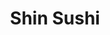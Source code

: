 ---
layout: place
title: "Shin Sushi"
permalink: /california/mission-viejo/shin-sushi.html
stateAbbr: CA
stateName: California
cityName: Mission Viejo
seo:
  name: "Shin Sushi"
  type: Restaurant
  links: null
description: "Shin Sushi serves delicious sushi in Mission Viejo, California. Try fresh Japanese dishes for a great dining experience. "
place_id: ChIJ79jGJrHu3IARYHUXAJ-EgP8
photos:
  - name: >-
      places/ChIJ79jGJrHu3IARYHUXAJ-EgP8/photos/AeeoHcKzgoByXWQzGitsBE-9mCpNkDCy3MIOGphw4pPS0PlYHjFLep9jKqBeeCe-ME4FMPrxPcPuTOy9OK2MhBbPkDNv6PDfutT1wIMT6bxepyPoLsGMkb9HvGk1fJKkdtMkwABtPaZeiY8XUFGrSE0FzMTkT8dw9jS37Bx2iihlaFy6vdD4AboV9kr9kKZDxGhXw0MdP4a0m6lCgc-dVTIUzO3qx1Hmqh_hinLUle-ZP3FKOt2f1M8YC6dCSIZucdUojZrtFXbi98vdI8u4wO0oA639loE9Zx0_IlAzf1t5IKmiuvLHo070D4ko4ab1MCUbJyL2De2BEwJOFVAEQWwcVOytdZwX70hy1duzznxXvmC3XFWtStEhgwuRu_cb6WNgnqCvUdEhZHQUY7T25HbGSNxfhYgJX5T0efayFJy_RjqjAA
    widthPx: 4032
    heightPx: 3024
    authorAttributions:
      - displayName: MartinMarcusPhotography
        uri: https://maps.google.com/maps/contrib/117606894179905014514
        photoUri: >-
          https://lh3.googleusercontent.com/a-/ALV-UjWABmng6IBuPqBulrKPblvX-xQmLFjd4xqiEvtVgCvD6YkKOVzjMQ=s100-p-k-no-mo
    flagContentUri: >-
      https://www.google.com/local/imagery/report/?cb_client=maps_api_places.places_api&image_key=!1e10!2sCIHM0ogKEICAgID4z8W9bg&hl=en-US
    googleMapsUri: >-
      https://www.google.com/maps/place//data=!3m4!1e2!3m2!1sCIHM0ogKEICAgID4z8W9bg!2e10!4m2!3m1!1s0x80dceeb126c6d8ef:0xff80849f00177560
  - name: >-
      places/ChIJ79jGJrHu3IARYHUXAJ-EgP8/photos/AeeoHcLuljcR-_4lE6fGScIgPSHSvcxEvpx-0rZdBYG3jfwiEIXPQsyjhFVUrLSnMtjmNVTVMv40ev8yOPBHbcMu-7QHVIxs-oEseKgBEZXd80dayXu8vaiuZMgoBOySoMxqLtkI-xrCcHA8x8A98SgMNPFExikpQEDK6x0yOfhdKHPXwUTHqN0etDBso77VqOJ6zUVdKpy98Gn0PuH7nHyC-pQvfRgxtBIyBsfZlBfl0yRlJsowWMSkFz30dxtcrH1RL54LG0mQNGVgU8qXjcu-9dDunMvYK83fmpRV6FVRyNOg8SFVisQ9ZWsBCfau88NV66BOVJbs5ruA-iT8hzwFwMbPiZrB2FFolPUd8MzAcAwGmGOFsq-s4UcNAxs1rNBbnfDUx_Uq3WLusxyAzmZIVzCYC2QDr31xrNYc3D0co8Vn7A
    widthPx: 4064
    heightPx: 3056
    authorAttributions:
      - displayName: Khalid Medhat
        uri: https://maps.google.com/maps/contrib/112616101488447914011
        photoUri: >-
          https://lh3.googleusercontent.com/a-/ALV-UjXI0XWTu-e_HeKvXS8CsYSZ5loJfPcGwUfBrdvuOhsCJJpK8cxeOA=s100-p-k-no-mo
    flagContentUri: >-
      https://www.google.com/local/imagery/report/?cb_client=maps_api_places.places_api&image_key=!1e10!2sCIHM0ogKEICAgIDv9_GNEA&hl=en-US
    googleMapsUri: >-
      https://www.google.com/maps/place//data=!3m4!1e2!3m2!1sCIHM0ogKEICAgIDv9_GNEA!2e10!4m2!3m1!1s0x80dceeb126c6d8ef:0xff80849f00177560
  - name: >-
      places/ChIJ79jGJrHu3IARYHUXAJ-EgP8/photos/AeeoHcKcT2ASk0ftc0ADOCL9gX-_8BSH7pkLhOJJwGQ4gEA4RHch4wjp9oG6kaVylopyjHeT6rMsjA1svrgGriD3hSDguxlO5vJcNoxKFJNbkMvWM3AUNqrl_iAHc2J52OYGRKsz6gJVP24vJpXzLGQDtzgyVIEaklyGVY-QTIax_wG5qO2wOFZi1SGoIbCn9MCYyV44GQ2DC5-K_lEJtRuqfjMtDqocv4rfHp4jOJ9D5_AweoIUZpCZlAYBrKicLUDWBN2GctmlclEcNuADcNdMQX4sfL-NdKGilVKLwFZsidZ21_llAryxV6MeaJ8c_uBjRNKroct57wrdBYddXLT87vzzEdaNVmX0Sa56OaJOIZIIK9QdpyoKPa97OuBuDMFtY4N8dasx-o5jq6yIQfibwNqXX7KR4wa59MUDYOc44G8FI5JM
    widthPx: 3024
    heightPx: 4032
    authorAttributions:
      - displayName: D Soho
        uri: https://maps.google.com/maps/contrib/103804178455863873904
        photoUri: >-
          https://lh3.googleusercontent.com/a-/ALV-UjXi3uOvvMUWljIU9UO9R06HFRoq2F9S1qpGxZDhYw5AB0bgnUDV=s100-p-k-no-mo
    flagContentUri: >-
      https://www.google.com/local/imagery/report/?cb_client=maps_api_places.places_api&image_key=!1e10!2sCIHM0ogKEICAgID_-cun0gE&hl=en-US
    googleMapsUri: >-
      https://www.google.com/maps/place//data=!3m4!1e2!3m2!1sCIHM0ogKEICAgID_-cun0gE!2e10!4m2!3m1!1s0x80dceeb126c6d8ef:0xff80849f00177560
  - name: >-
      places/ChIJ79jGJrHu3IARYHUXAJ-EgP8/photos/AeeoHcKYKYgFaENlYJtD0kgH7YOYFYKiuflwYc-0wNfLcKi67q-UQn5WipXS0L1dai5U5MrVCpGiw_DEwnic4WopXvG2Dxt5GGWoduJhXIbgSn8GMNnhK8onJV4qEKt8Pvx7Gtl-pafRo6sfbDMiZDwFD7-5jzwDkcvwLnZnQ5Q60AL4Nv5H0e7NwOpkIcA-WbBO4QHsW7e93NAQvJ2r8Ce2d_V3Wanz0X55aLAFskFX9ALhHnI2MLwpBkxw1fSBYBjAqfNVKul2AgTr5fdFv6cbMsJhH252fEhjDia7Qj15fwLMKD37uh0NJfTnjxGo6u8TL0hrH3KvNrxDZszX42oP_eyFtVJ16gBVZCYXLoMjNNrspPjFtdsG0cw5XxNVAoQ55BkCiF3A5397KS_D4suvVl-b15zY1PXSaSO5g_tJhqDDC-_-
    widthPx: 3056
    heightPx: 4064
    authorAttributions:
      - displayName: Khalid Medhat
        uri: https://maps.google.com/maps/contrib/112616101488447914011
        photoUri: >-
          https://lh3.googleusercontent.com/a-/ALV-UjXI0XWTu-e_HeKvXS8CsYSZ5loJfPcGwUfBrdvuOhsCJJpK8cxeOA=s100-p-k-no-mo
    flagContentUri: >-
      https://www.google.com/local/imagery/report/?cb_client=maps_api_places.places_api&image_key=!1e10!2sCIHM0ogKEICAgIDv9_GNkAE&hl=en-US
    googleMapsUri: >-
      https://www.google.com/maps/place//data=!3m4!1e2!3m2!1sCIHM0ogKEICAgIDv9_GNkAE!2e10!4m2!3m1!1s0x80dceeb126c6d8ef:0xff80849f00177560
  - name: >-
      places/ChIJ79jGJrHu3IARYHUXAJ-EgP8/photos/AeeoHcKz5_qZBLcB7I4ttw7vIQTjo2ehOHTDq2bb74icpWLklGpI--HRttVASV7nXaaiSOc1X2O-jSCwsjyg0w20V0LbTymrGp7tPhV5DyotV1OXGn2caeL-787aeouDNlWFiQxfodUUquKIwguxWaopkpGrU8-F_QWSAFFdnSkcATQuZvNRcW9dej-65mFj1q-YigCCd0z5XLDVlE7TBkS4Buv2IMcqyRvP6X6B-OFUhwHpe5GaHkqjA2csum8TLLGLLhGVYPq4wTKytoL9h741IABGI-7-XekfyR27pucvmMWDEbSzwyQn98A-d7GHyCS0EDYUsYLHPviX7ahPVJGNFFydQ6oHTrDy8XALuPtdbuYESblYF0XVbkKrs16FBBLY4BC-23Xlj1gBNlPqOJu65lijAV9d4yhdp4UmtmqzAJKNGvnR
    widthPx: 4080
    heightPx: 3072
    authorAttributions:
      - displayName: Khalid Medhat
        uri: https://maps.google.com/maps/contrib/112616101488447914011
        photoUri: >-
          https://lh3.googleusercontent.com/a-/ALV-UjXI0XWTu-e_HeKvXS8CsYSZ5loJfPcGwUfBrdvuOhsCJJpK8cxeOA=s100-p-k-no-mo
    flagContentUri: >-
      https://www.google.com/local/imagery/report/?cb_client=maps_api_places.places_api&image_key=!1e10!2sCIHM0ogKEICAgIDv9-HHvgE&hl=en-US
    googleMapsUri: >-
      https://www.google.com/maps/place//data=!3m4!1e2!3m2!1sCIHM0ogKEICAgIDv9-HHvgE!2e10!4m2!3m1!1s0x80dceeb126c6d8ef:0xff80849f00177560
  - name: >-
      places/ChIJ79jGJrHu3IARYHUXAJ-EgP8/photos/AeeoHcLf2KuQvfwD4DdWx5E8-yYHZekCYa27phmU2YIcAsFqLtf83XuRf-MBpbGMP4Xp89WXOTHd5W1SLpDdsnH6H_3j5gRB2dIv08pC4h6uf2DJvThro-YtWXDok2LxadCzj2M15PFP18JaPIWU5_e8ajOZ1SKt8mT9brVvjxOyBIHkeOrQ5OmBhXQrtHI48ltVGEEg4ecpXXgmpSBEBnz6Pa4UcoS0yQVUs-hiUfss2_Z7oZFHfqJXjbEBwa6Ood66iCY_IBdD7nNOpwPE13OuJKRAXfCKjDqRA6e2AH5Ir7M_X4Fg6CvZyKlw4iKDX6RCilzb95CvjW5OEE78gSFyVZizje6mztDzZIo5h20CH_HTG5bRe9zx87JX3_JLI-Mm9AV4KZK5k3qCsxFS9DIgdqgmfJb8PIONE5CXbv-6aEW1Vg
    widthPx: 2160
    heightPx: 2880
    authorAttributions:
      - displayName: Yoshitaka Katayama
        uri: https://maps.google.com/maps/contrib/104287927925545109258
        photoUri: >-
          https://lh3.googleusercontent.com/a/ACg8ocLuEJKqlx3hNLBOBio-7ZyMuWZAMH9AG5yTGJtjkBAJrATuMg=s100-p-k-no-mo
    flagContentUri: >-
      https://www.google.com/local/imagery/report/?cb_client=maps_api_places.places_api&image_key=!1e10!2sCIHM0ogKEICAgICky5v0JA&hl=en-US
    googleMapsUri: >-
      https://www.google.com/maps/place//data=!3m4!1e2!3m2!1sCIHM0ogKEICAgICky5v0JA!2e10!4m2!3m1!1s0x80dceeb126c6d8ef:0xff80849f00177560
  - name: >-
      places/ChIJ79jGJrHu3IARYHUXAJ-EgP8/photos/AeeoHcJ_IgVpgU5kd9r8e_1PikrsXJ2-Fg-u1Fhqf6jm1g-GGjJFNZgSdfKledp46vrTOpMk1hoLDAYZ3OMvPTVmBiN7Xbbm-h0-589rVzSxSQ4Rbep16LxixKQF9u1uEJl0gtbdQyuvpXiHaFIu24NgDgbwtef8kKlm1wfkNPZaMA9OiLPzHJMscapmvWUaraJ5bkJzDWfpI-TF55ABOuVmImNflBMclWKLvuV8N7-apvEnMJ6ksRHAwxAJVMVIIWvDbQ3SG2SsTSCw4fXfyBTh9zfR96yqucN40CU33s0BOXU9laLKiTzmC2uWZNqdWUaB8kR2Mo8j1jXHpfUJY4Bavhbyqlvcj2aJiXL8Q-aFqMJKV39da1ch48xYt2LRylEV3FyBBDer_dtFzVwA5PS3EWszkps1KM51uyEU0yz61ukxFP8
    widthPx: 3000
    heightPx: 4000
    authorAttributions:
      - displayName: Marc Knight
        uri: https://maps.google.com/maps/contrib/105475494343133324544
        photoUri: >-
          https://lh3.googleusercontent.com/a/ACg8ocJ-mO5OHiqBKSLRYP1aY0IoJzyHelUyljyGF24_n010qzlGAQ=s100-p-k-no-mo
    flagContentUri: >-
      https://www.google.com/local/imagery/report/?cb_client=maps_api_places.places_api&image_key=!1e10!2sCIHM0ogKEICAgICT8_mT1QE&hl=en-US
    googleMapsUri: >-
      https://www.google.com/maps/place//data=!3m4!1e2!3m2!1sCIHM0ogKEICAgICT8_mT1QE!2e10!4m2!3m1!1s0x80dceeb126c6d8ef:0xff80849f00177560
  - name: >-
      places/ChIJ79jGJrHu3IARYHUXAJ-EgP8/photos/AeeoHcK-Lm_kQBfr-qhoyMYDG4QmyROlpoHGkn5L-72qKAstj6Qbm98sgHaw5TR5QBjGyCPHEaGfwu9UkRcIqLXuPQ_64xLiQ-N1FMLg24RAS_laZZudDR1h90uIMBqxr1Hl5uLtj6P1Ps126G7T7YZHOvVv64GmvNMWTTY_KFyC4-yID_CSIaJ6YN_Jbomrp-lsMBU3x3QHkaXjpAe_I1Yi010MvgwyEe2Zq65P5DM4owfl54EuW1HTzBAsTnChASs0hzVlSeJNPB4RahUMV7C0oFI1qLRvJ0crKMcT5pNIOgY7Hl59Ein3F8uRsyEiTOtL0Ku_6RN1A8vymxKGPvycESkITOnWMxM0T_o31-tg6kRH9WsP2DGiV0lwMGXSZM9g9f-yBM5I8T9k__ObAsXryvIn8vFmN6gVkS8mZ470-U4ylaep
    widthPx: 3072
    heightPx: 4080
    authorAttributions:
      - displayName: Khalid Medhat
        uri: https://maps.google.com/maps/contrib/112616101488447914011
        photoUri: >-
          https://lh3.googleusercontent.com/a-/ALV-UjXI0XWTu-e_HeKvXS8CsYSZ5loJfPcGwUfBrdvuOhsCJJpK8cxeOA=s100-p-k-no-mo
    flagContentUri: >-
      https://www.google.com/local/imagery/report/?cb_client=maps_api_places.places_api&image_key=!1e10!2sCIHM0ogKEICAgIDv9_GNoAE&hl=en-US
    googleMapsUri: >-
      https://www.google.com/maps/place//data=!3m4!1e2!3m2!1sCIHM0ogKEICAgIDv9_GNoAE!2e10!4m2!3m1!1s0x80dceeb126c6d8ef:0xff80849f00177560
  - name: >-
      places/ChIJ79jGJrHu3IARYHUXAJ-EgP8/photos/AeeoHcLbOvUmShOT5CWU0AC3fbmcgZrGOmAeLlx-rV0JWQsSNaq-WBBSft8UY7YVO2yqwgiLBjsMCC5Lx_7kcPJ0bUCynxHmj9utnOhsKaeP4t7hpsocnena4VA-ihfBseuQUyladvNK5AftRwoq_Gt_WJiZdt8UpBndfi9OI0Y2Y_iHmxxSYztdDqmWKf_AhfjBfj36AKvS6SMXJ_i-k0sY_V5ensBoKuKbKHjlu6MabrIRUK-MTulbRPCNXm1UziK2FgSUK2Kpo0zMwDR2VRLrw3td1igGlmHTU4EMpKQP2x1H-jCG8Vn2rKMgtcPA4K2JwCBY3PDnldXlfUdMIPna3HGqzmf7geUQ4USwXQZIxxqCqoqZiLQOW3EdD_d8MN8r-V3GiLeGP_RujjzHAwuvcgZrFNzbzICCQBoOAkx9-GS4ZA
    widthPx: 2880
    heightPx: 2160
    authorAttributions:
      - displayName: Yoshitaka Katayama
        uri: https://maps.google.com/maps/contrib/104287927925545109258
        photoUri: >-
          https://lh3.googleusercontent.com/a/ACg8ocLuEJKqlx3hNLBOBio-7ZyMuWZAMH9AG5yTGJtjkBAJrATuMg=s100-p-k-no-mo
    flagContentUri: >-
      https://www.google.com/local/imagery/report/?cb_client=maps_api_places.places_api&image_key=!1e10!2sCIHM0ogKEICAgICky-vHdA&hl=en-US
    googleMapsUri: >-
      https://www.google.com/maps/place//data=!3m4!1e2!3m2!1sCIHM0ogKEICAgICky-vHdA!2e10!4m2!3m1!1s0x80dceeb126c6d8ef:0xff80849f00177560
  - name: >-
      places/ChIJ79jGJrHu3IARYHUXAJ-EgP8/photos/AeeoHcJgCIRqgfpha-xWuU4b_Fe67jLmbH26z_F23ZGkohz-gE0qqdPVU8yRRHqxslgpg6-OeNAJR-4wXiRKFHf0xGhraIUsIyto9dRkzApt2xMsmLt4-aKUN1KxkYgiS3_2EabgK2GbnWEQbcaSbBgcZtmOxkN5IaqI7xLPN4A00x-eQ1_zEcRg8N62l_MviyLEs2s4tXtLTY5TlhoE3JFaJNS-D72fACo_dHrbldpVbj16VefKQZxUGvll3LqqPhik03PtiyRCxCQjhNxZRZZqznms7aeAelVO11pKfjzYlPVPuWQ10KIupYdI9JFfpn79oFa-77jEFyWbFtJwSn3JLSHHB7juuudmlclLB2vjrU5FT5iyvN1hv4d8bqTMCKpdYrt8QmJTEDiuG0PmbKi4K4vt9Gl9nsn9uKJceJVBlIk513Fj
    widthPx: 2880
    heightPx: 2160
    authorAttributions:
      - displayName: Yoshitaka Katayama
        uri: https://maps.google.com/maps/contrib/104287927925545109258
        photoUri: >-
          https://lh3.googleusercontent.com/a/ACg8ocLuEJKqlx3hNLBOBio-7ZyMuWZAMH9AG5yTGJtjkBAJrATuMg=s100-p-k-no-mo
    flagContentUri: >-
      https://www.google.com/local/imagery/report/?cb_client=maps_api_places.places_api&image_key=!1e10!2sCIHM0ogKEICAgICky5u49AE&hl=en-US
    googleMapsUri: >-
      https://www.google.com/maps/place//data=!3m4!1e2!3m2!1sCIHM0ogKEICAgICky5u49AE!2e10!4m2!3m1!1s0x80dceeb126c6d8ef:0xff80849f00177560
address: 26002 Marguerite Pkwy, Mission Viejo, CA 92692, USA
street: 26002 Marguerite Pkwy
city: Mission Viejo
state: CA
zip: '92692'
country: USA
neighborhood: null
latitude: '33.586284'
longitude: '-117.659971'
accessibility_options:
  wheelchairAccessibleParking: true
  wheelchairAccessibleEntrance: true
  wheelchairAccessibleRestroom: true
  wheelchairAccessibleSeating: true
business_status: OPERATIONAL
name: Shin Sushi
google_maps_links:
  directionsUri: >-
    https://www.google.com/maps/dir//''/data=!4m7!4m6!1m1!4e2!1m2!1m1!1s0x80dceeb126c6d8ef:0xff80849f00177560!3e0
  placeUri: https://maps.google.com/?cid=18410861095126791520
  writeAReviewUri: >-
    https://www.google.com/maps/place//data=!4m3!3m2!1s0x80dceeb126c6d8ef:0xff80849f00177560!12e1
  reviewsUri: >-
    https://www.google.com/maps/place//data=!4m4!3m3!1s0x80dceeb126c6d8ef:0xff80849f00177560!9m1!1b1
  photosUri: >-
    https://www.google.com/maps/place//data=!4m3!3m2!1s0x80dceeb126c6d8ef:0xff80849f00177560!10e5
primary_type: Japanese Restaurant
opening_hours:
  regular: null
  current: null
secondary_opening_hours:
  regular:
    weekdayDescriptions: null
    type: null
  current:
    weekdayDescriptions: null
    type: null
phone: null
price_level: null
price_range: null
rating: null
rating_count: 0
website: null
reviews: null
parking_options: null
payment_options: null
allow_dogs: null
curbside_pickup: null
delivery: null
dine_in: null
good_for_children: null
good_for_groups: null
good_for_sports: null
live_music: null
menu_for_children: null
outdoor_seating: null
reservable: null
restroom: null
serves_beer: null
serves_breakfast: null
serves_brunch: null
serves_cocktails: null
serves_coffee: null
serves_dinner: null
serves_dessert: null
serves_lunch: null
serves_vegetarian_food: null
serves_wine: null
takeout: null
update_category: essentials
summary: null

---
